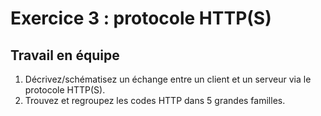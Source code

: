 # Exercice 3 : protocole HTTP(S)

## Travail en équipe

1. Décrivez/schématisez un échange entre un client et un serveur via le protocole HTTP(S).
2. Trouvez et regroupez les codes HTTP dans 5 grandes familles.